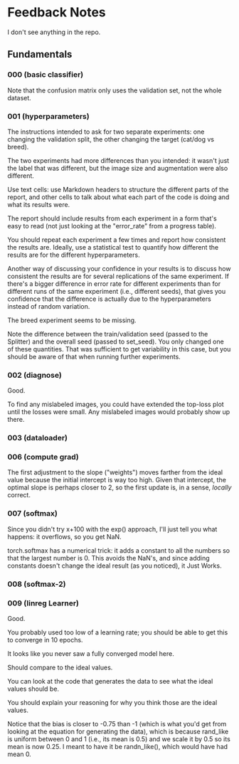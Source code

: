 # Feedback Notes

I don't see anything in the repo.
## Fundamentals
### 000 (basic classifier)

Note that the confusion matrix only uses the validation set, not the whole dataset.

### 001 (hyperparameters)

The instructions intended to ask for two separate experiments: one changing the validation split, the other changing the target (cat/dog vs breed).

The two experiments had more differences than you intended: it wasn't just the label that was different, but the image size and augmentation were also different.

Use text cells: use Markdown headers to structure the different parts of the report, and other cells to talk about what each part of the code is doing and what its results were.

The report should include results from each experiment in a form that's easy to read (not just looking at the "error_rate" from a progress table).

You should repeat each experiment a few times and report how consistent the results are. Ideally, use a statistical test to quantify how different the results are for the different hyperparameters.

Another way of discussing your confidence in your results is to discuss how consistent the results are for several replications of the same experiment. If there's a bigger difference in error rate for different experiments than for different runs of the same experiment (i.e., different seeds), that gives you confidence that the difference is actually due to the hyperparameters instead of random variation.

The breed experiment seems to be missing.

Note the difference between the train/validation seed (passed to the Splitter) and the overall seed (passed to set_seed). You only changed one of these quantities. That was sufficient to get variability in this case, but you should be aware of that when running further experiments.
### 002 (diagnose)

Good.

To find any mislabeled images, you could have extended the top-loss plot until the losses were small. Any mislabeled images would probably show up there.

### 003 (dataloader)

### 006 (compute grad)

The first adjustment to the slope ("weights") moves farther from the ideal value because the initial intercept is way too high. Given that intercept, the optimal slope is perhaps closer to 2, so the first update is, in a sense, *locally* correct.

### 007 (softmax)

Since you didn't try x+100 with the exp() approach, I'll just tell you what happens: it overflows, so you get NaN.

torch.softmax has a numerical trick: it adds a constant to all the numbers so that the largest number is 0. This avoids the NaN's, and since adding constants doesn't change the ideal result (as you noticed), it Just Works.

### 008 (softmax-2)



### 009 (linreg Learner)

Good.

You probably used too low of a learning rate; you should be able to get this to converge in 10 epochs.

It looks like you never saw a fully converged model here.

Should compare to the ideal values.

You can look at the code that generates the data to see what the ideal values should be.

You should explain your reasoning for why you think those are the ideal values.

Notice that the bias is closer to -0.75 than -1 (which is what you'd get from looking at the equation for generating the data), which is because rand_like is uniform between 0 and 1 (i.e., its mean is 0.5) and we scale it by 0.5 so its mean is now 0.25. I meant to have it be randn_like(), which would have had mean 0.

